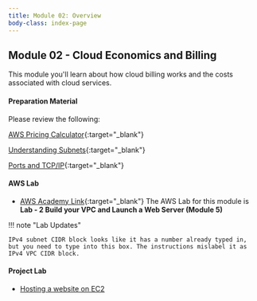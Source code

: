 ```yaml
---
title: Module 02: Overview
body-class: index-page
---
```


<!-- ![Monolithic App]({{URLROOT}}/shared/img/aws-monolithic.png)
*[Photo by Dall-E-3](https://openai.com/dall-e-3)* -->

## Module 02 - Cloud Economics and Billing

This module you'll learn about how cloud billing works and the costs associated with cloud services.


#### Preparation Material

Please review the following:

[AWS Pricing Calculator](https://calculator.aws/){:target="_blank"}

[Understanding Subnets](https://www.techopedia.com/6/28587/internet/8-steps-to-understanding-ip-subnetting){:target="_blank"}

[Ports and TCP/IP](https://www.geeksforgeeks.org/tcp-ip-ports-and-its-applications/){:target="_blank"}

#### AWS Lab

* [AWS Academy Link](https://awsacademy.instructure.com){:target="_blank"} The AWS Lab for this module is **Lab - 2 Build your VPC and Launch a Web Server (Module 5)**

!!! note "Lab Updates"

    IPv4 subnet CIDR block looks like it has a number already typed in, but you need to type into this box. The instructions mislabel it as IPv4 VPC CIDR block.

#### Project Lab

* [Hosting a website on EC2](./project-lab.html)

<!-- #### Additional Materials -->

<!-- * [Individual Reflection Template]({{URLROOT}}/course/reflection.docx) -->

<!-- #### Hints and Helps

* [Hints](./hints.html) -->